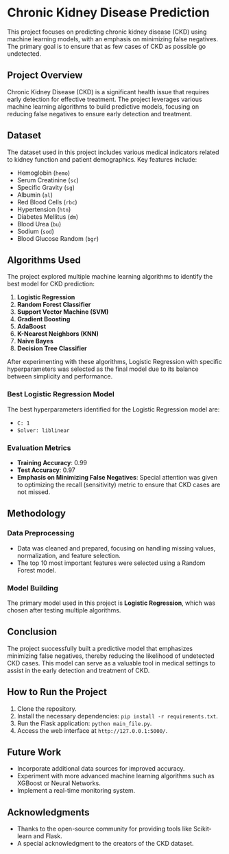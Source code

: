 # Chronic Kidney Disease Prediction

This project focuses on predicting chronic kidney disease (CKD) using machine learning models, with an emphasis on minimizing false negatives. The primary goal is to ensure that as few cases of CKD as possible go undetected.

## Project Overview

Chronic Kidney Disease (CKD) is a significant health issue that requires early detection for effective treatment. The project leverages various machine learning algorithms to build predictive models, focusing on reducing false negatives to ensure early detection and treatment.

## Dataset

The dataset used in this project includes various medical indicators related to kidney function and patient demographics. Key features include:

- Hemoglobin (`hemo`)
- Serum Creatinine (`sc`)
- Specific Gravity (`sg`)
- Albumin (`al`)
- Red Blood Cells (`rbc`)
- Hypertension (`htn`)
- Diabetes Mellitus (`dm`)
- Blood Urea (`bu`)
- Sodium (`sod`)
- Blood Glucose Random (`bgr`)

## Algorithms Used

The project explored multiple machine learning algorithms to identify the best model for CKD prediction:

1. **Logistic Regression**
2. **Random Forest Classifier**
3. **Support Vector Machine (SVM)**
4. **Gradient Boosting**
5. **AdaBoost**
6. **K-Nearest Neighbors (KNN)**
7. **Naive Bayes**
8. **Decision Tree Classifier**

After experimenting with these algorithms, Logistic Regression with specific hyperparameters was selected as the final model due to its balance between simplicity and performance.

### Best Logistic Regression Model

The best hyperparameters identified for the Logistic Regression model are:
- `C: 1`
- `Solver: liblinear`

### Evaluation Metrics

- **Training Accuracy**: 0.99
- **Test Accuracy**: 0.97
- **Emphasis on Minimizing False Negatives**: Special attention was given to optimizing the recall (sensitivity) metric to ensure that CKD cases are not missed.

## Methodology

### Data Preprocessing

- Data was cleaned and prepared, focusing on handling missing values, normalization, and feature selection.
- The top 10 most important features were selected using a Random Forest model.

### Model Building

The primary model used in this project is **Logistic Regression**, which was chosen after testing multiple algorithms.

## Conclusion

The project successfully built a predictive model that emphasizes minimizing false negatives, thereby reducing the likelihood of undetected CKD cases. This model can serve as a valuable tool in medical settings to assist in the early detection and treatment of CKD.

## How to Run the Project

1. Clone the repository.
2. Install the necessary dependencies: `pip install -r requirements.txt`.
3. Run the Flask application: `python main_file.py`.
4. Access the web interface at `http://127.0.0.1:5000/`.

## Future Work

- Incorporate additional data sources for improved accuracy.
- Experiment with more advanced machine learning algorithms such as XGBoost or Neural Networks.
- Implement a real-time monitoring system.

## Acknowledgments

- Thanks to the open-source community for providing tools like Scikit-learn and Flask.
- A special acknowledgment to the creators of the CKD dataset.

